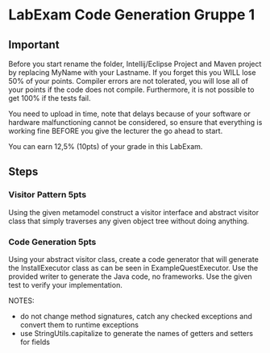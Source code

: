 # LabExam Code Generation Gruppe 1

## Important
Before you start rename the folder, Intellij/Eclipse Project and Maven project by replacing MyName with your Lastname. If you forget this you WILL lose 50% of your points. 
Compiler errors are not tolerated, you will lose all of your points if the code does not compile. Furthermore, it is not possible to get 100% if the tests fail.

You need to upload in time, note that delays because of your software or hardware malfunctioning cannot be considered, so ensure that everything is working fine BEFORE you give the lecturer the go ahead to start. 

You can earn 12,5% (10pts) of your grade in this LabExam.

## Steps

### Visitor Pattern 5pts
Using the given metamodel construct a visitor interface and abstract visitor class that simply traverses any given object tree without doing anything. 


### Code Generation 5pts
Using your abstract visitor class, create a code generator that will generate the InstallExecutor class as can be seen in ExampleQuestExecutor. Use the provided writer to generate the Java code, no frameworks. Use the given test to verify your implementation.

NOTES: 
- do not change method signatures, catch any checked exceptions and convert them to runtime exceptions
- use StringUtils.capitalize to generate the names of getters and setters for fields

